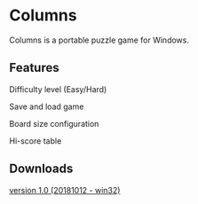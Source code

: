 # Columns
Columns is a portable puzzle game for Windows.

## Features
Difficulty level (Easy/Hard)

Save and load game

Board size configuration

Hi-score table


## Downloads
[version 1.0 (20181012 - win32)](https://sourceforge.net/projects/columns-for-windows/files/Columns_1.0/Columns_1.0_bin.zip/download)
